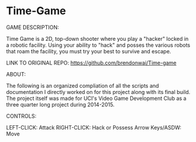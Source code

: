 # Time-Game

GAME DESCRIPTION:

  Time Game is a 2D, top-down shooter where you play a "hacker" locked in a robotic facility.
  Using your ability to "hack" and posses the various robots that roam the facility, you must
  try your best to survive and escape.

LINK TO ORIGINAL REPO: https://github.com/brendonwai/Time-game

ABOUT:

  The following is an organized compliation of all the scripts and documentation I directly worked on for this project
  along with its final build. The project itself was made for UCI's Video Game Development Club as a three quarter long
  project during 2014-2015.
 
CONTROLS:
  
  LEFT-CLICK: Attack
  RIGHT-CLICK: Hack or Possess
  Arrow Keys/ASDW: Move
  
